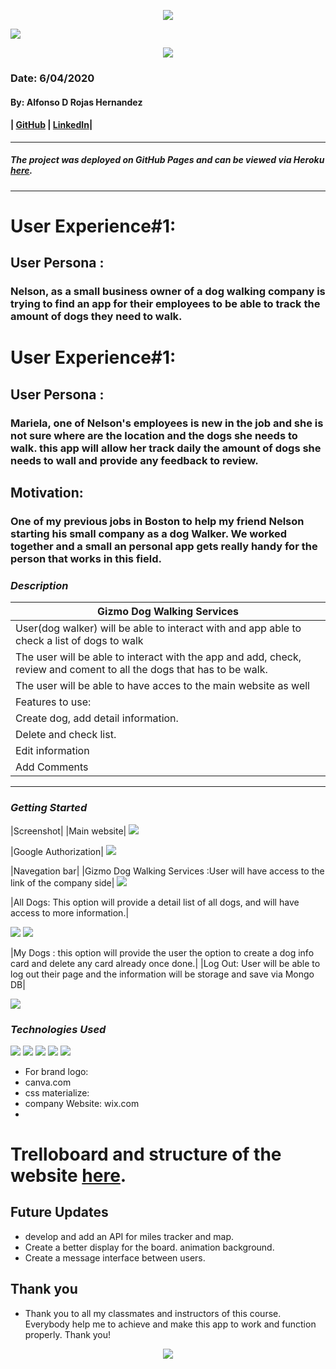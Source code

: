 

<p align="center">

 <img  src="/public/images/ARH Logo (3).png">

 </p>

<img src="public/images/Screen Shot 2020-06-02 at 9.02.27 AM.png">


<p align="center">
<img src="public/images/cachito.jpg">
</p>

### Date: 6/04/2020
#### By: Alfonso D Rojas Hernandez 
#### | [GitHub](https://github.com/acostade29) | [LinkedIn](https://www.linkedin.com/in/alfonso-d-rojas-hernandez-2253a0105/)| 
***

##### The project was deployed on GitHub Pages and can be viewed via Heroku [here](https://guizmo-project.herokuapp.com/).
***




# User Experience#1:
## User Persona :
### Nelson, as a small business owner of a dog walking company is trying to find an app for their employees to be able to track the amount of dogs they need to walk.

# User Experience#1:
## User Persona :
### Mariela, one of Nelson's employees is new in the job and she is not sure where are the location and the dogs she needs to walk. this app will allow her track daily the amount of dogs she needs to wall and provide any feedback to review. 


## Motivation:  
### One of my previous jobs in Boston to help my friend Nelson starting his small company  as a dog Walker. We worked together and a small an personal app gets really handy for the person that works in this field. 


### ***Description***
|Gizmo Dog Walking Services  |
|---|
| User(dog walker) will be able to interact with and app able to check a list of dogs to walk|
| The user will be able to interact with the app and add, check, review and coment to all the dogs that has to be walk. 
| The user will be able to have acces to the main website as well |
| Features to use: |
| Create dog, add detail information.|
| Delete and check list. |
| Edit information|
| Add Comments|

***

### ***Getting Started***
|Screenshot|
|Main website|
<img src="public/images/Screen Shot 2020-06-05 at 2.47.15 PM.png"></image>


|Google Authorization|
<img src="public/images/Screen Shot 2020-06-05 at 3.40.15 PM.png">

|Navegation bar|
|Gizmo Dog Walking Services :User will have access to the link of the company side|
<img src="public/images/Screen Shot 2020-06-05 at 3.15.33 PM.png">


<ig src="public/images/Screen Shot 2020-06-05 at 3.14.58 PM.png">

|All Dogs: This option will provide a detail list of all dogs, and will have access to more information.|

<img src="public/images/Screen Shot 2020-06-05 at 3.18.17 PM.png">


<img src= "public/images/Screen Shot 2020-06-05 at 3.19.48 PM.png">

|My Dogs : this option will provide the user the option to create a dog info card and delete any card already once done.|
|Log Out: User will be able to log out their page and the information will be storage and save via Mongo DB|

<img src="public/images/Screen Shot 2020-06-05 at 3.21.54 PM.png">






   

### ***Technologies Used***
<img src="public/images/github jedi.jpeg">
<img src="public/images/favicon.ico">
<img src="public/images/herokulogo.png">
<img src="public/images/cssjavahtml.jpeg">
<img src="public/images/nodeexpress.jpeg">

- For brand logo:
- canva.com
- css materialize:
- company Website: wix.com
- 





# Trelloboard and structure of the website [here](https://trello.com/b/Ly4uhb83/dog-walking).












## Future Updates 
- develop and add an API for miles tracker and map.
-  Create a better display for the board. animation background. 
-  Create a message interface between users.  



## Thank you 
- Thank you to all my classmates and instructors of this course. Everybody help me to achieve and make this app to work and function properly.
Thank you!


<p align="center">

<img src="public/images/Dog.jpeg">
 </p>
